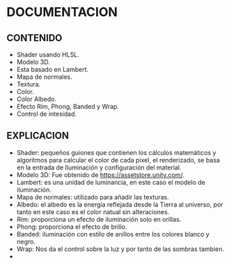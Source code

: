 # DOCUMENTACION 

## CONTENIDO

- Shader usando HLSL.
- Modelo 3D.
- Esta basado en Lambert.
- Mapa de normales.
- Textura.
- Color.
- Color Albedo.
- Efecto Rim, Phong, Banded y Wrap.
- Control de intesidad.

## EXPLICACION 

- Shader: pequeños guiones que contienen los cálculos matemáticos y algoritmos para calcular el color de cada pixel, el renderizado, se basa en la entrada de Iluminación y  configuración del material.
- Modelo 3D: Fue obtenido de https://assetstore.unity.com/.
- Lambert: es una unidad de luminancia, en este caso el modelo de iluminación. 
- Mapa de normales: utilizado para añadir las texturas.
- Albedo: el albedo es la energía reflejada desde la Tierra al universo, por tanto en este caso es el color natual sin alteraciones. 
- Rim: proporciona un efecto de iluminación solo en orillas.
- Phong: proporciona el efecto de brillo.
- Banded: iluminación con estilo de anillos entre los colores blanco y negro.
- Wrap: Nos da el control sobre la luz y por tanto de las sombras tambien. 
-
